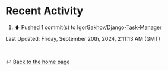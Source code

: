 # Recent Activity

<!--RECENT_ACTIVITY:start-->
1. ⬆️ Pushed 1 commit(s) to [IgorGakhov/Django-Task-Manager](https://github.com/IgorGakhov/Django-Task-Manager)<br>
<!--RECENT_ACTIVITY:end-->

<!--RECENT_ACTIVITY:last_update-->
Last Updated: Friday, September 20th, 2024, 2:11:13 AM (GMT)
<!--RECENT_ACTIVITY:last_update_end-->

<br>

↩️ [Back to the home page](/README.md)
